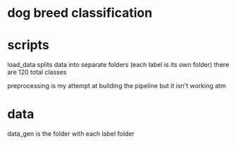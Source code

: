 # dog breed classification

# scripts
load_data splits data into separate folders (each label is its own folder)
there are 120 total classes

preprocessing is my attempt at building the pipeline but it isn't working atm


# data
data_gen is the folder with each label folder
